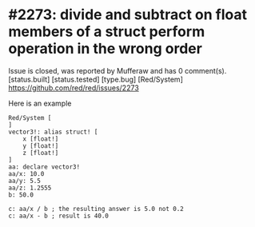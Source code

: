 
#2273: divide and subtract on float members of a struct perform operation in the wrong order
================================================================================
Issue is closed, was reported by Mufferaw and has 0 comment(s).
[status.built] [status.tested] [type.bug] [Red/System]
<https://github.com/red/red/issues/2273>

Here is an example

```
Red/System [
]
vector3!: alias struct! [
    x [float!]
    y [float!]
    z [float!]
]
aa: declare vector3!
aa/x: 10.0
aa/y: 5.5
aa/z: 1.2555
b: 50.0

c: aa/x / b ; the resulting answer is 5.0 not 0.2
c: aa/x - b ; result is 40.0 
```



